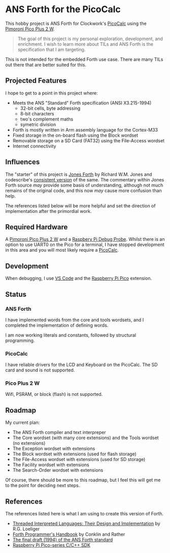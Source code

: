 # ANS Forth for the PicoCalc

This hobby project is ANS Forth for Clockwork's [PicoCalc](https://www.clockworkpi.com/picocalc) using the [Pimoroni Pico Plus 2 W](https://shop.pimoroni.com/products/pimoroni-pico-plus-2-w).

> The goal of this project is my personal exploration, development, and enrichment. I wish to learn more about TILs and ANS Forth is the specification that I am targeting.

This is not intended for the embedded Forth use case. There are many TILs out there that are better suited for this.

## Projected Features

I hope to get to a point in this project where:

- Meets the ANS "Standard" Forth specification (ANSI X3.215-1994)
  - 32-bit cells, byte addressing
  - 8-bit characters
  - two's complement maths
  - symetric division
- Forth is mostly written in Arm assembly language for the Cortex-M33
- Fixed storage in the on-board flash using the Block wordset
- Removable storage on a SD Card (FAT32) using the File-Access wordset
- Internet connectivity

## Influences

The "starter" of this project is [Jones Forth](http://annexia.org/forth) by Richard W.M. Jones and codescribe's [consistent version](https://github.com/codescribe/jonesforth) of the same. The commentary within Jones Forth source *may* provide some basis of understanding, although not much remains of the original code, and this now *may* cause more confusion than help.

The references listed below will be more helpful and set the direction of implementation after the primordial work.

## Required Hardware

A [Pimoroni Pico Plus 2 W](https://shop.pimoroni.com/products/pimoroni-pico-plus-2-w) and a [Raspbery Pi Debug Probe](https://www.raspberrypi.com/products/debug-probe/). Whilst there is an option to use UART0 on the Pico for a terminal, I have stopped development in this area and you will most likely require a [PicoCalc](https://www.clockworkpi.com/picocalc).

## Development

When debugging, I use [VS Code](https://code.visualstudio.com) and the [Raspberry Pi Pico](https://marketplace.visualstudio.com/items?itemName=raspberry-pi.raspberry-pi-pico) extension.


## Status

### ANS Forth
I have implemented words from the core and tools wordsets, and I completed the implementation of defining words.

I am now working literals and constants, followed by structural programming.

### PicoCalc
I have reliable drivers for the LCD and Keyboard on the PicoCalc. The SD card and sound is not supported. 

### Pico Plus 2 W
Wifi, PSRAM, or block (flash) is not supported.

## Roadmap

My current plan:

- The ANS Forth compiler and text interpreper
- The Core wordset (with many core extensions) and the Tools wordset (no extensions)
- The Exception wordset with extensions
- The Block wordset with extensions (used for flash storage)
- The File-Access wordset with extensions (used for SD storage)
- The Facility wordset with extensions
- The Search-Order wordset with extensions

Of course, there should be more to this roadmap, but I feel this will get me to the point for deciding next steps.

## References

The references listed here is what I am using to create this version of Forth.

- [Threaded Interpreted Languages: Their Design and Implementation](https://archive.org/details/R.G.LoeligerThreadedInterpretiveLanguagesTheirDesignAndImplementationByteBooks1981) by R.G. Loeliger
- [Forth Programmer's Handbook](https://www.forth.com/forth-books/) by Conklin and Rather
- [The final draft (1994) of the ANS Forth standard](http://www.taygeta.com/forth/dpans.html)
- [Raspberry Pi Pico-series C/C++ SDK](https://www.raspberrypi.com/documentation/microcontrollers/c_sdk.html)
